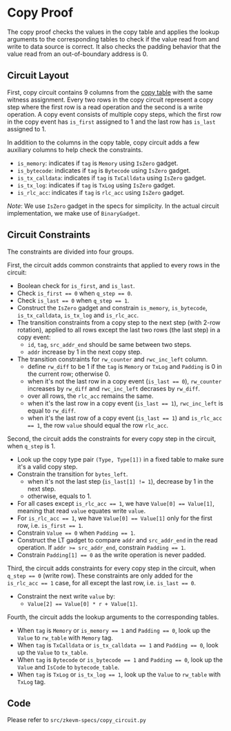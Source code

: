 # Copy Proof

The copy proof checks the values in the copy table and applies the lookup arguments to the corresponding tables to check if the value read from and write to data source is correct.
It also checks the padding behavior that the value read from an out-of-boundary address is 0.

## Circuit Layout

First, copy circuit contains 9 columns from the [copy table](./tables.md#copy_table) with the same witness assignment.
Every two rows in the copy circuit represent a copy step where the first row is a read operation and the second is a write operation.
A copy event consists of multiple copy steps, which the first row in the copy event has `is_first` assigned to 1 and the last row has `is_last` assigned to 1.

In addition to the columns in the copy table, copy circuit adds a few auxiliary columns to help check the constraints.

- `is_memory`: indicates if `tag` is `Memory` using `IsZero` gadget.
- `is_bytecode`: indicates if `tag` is `Bytecode` using `IsZero` gadget.
- `is_tx_calldata`: indicates if `tag` is `TxCalldata` using `IsZero` gadget.
- `is_tx_log`: indicates if `tag` is `TxLog` using `IsZero` gadget.
- `is_rlc_acc`: indicates if `tag` is `rlc_acc` using `IsZero` gadget.

*Note*: We use `IsZero` gadget in the specs for simplicity. In the actual circuit implementation, we make use of `BinaryGadget`.

## Circuit Constraints

The constraints are divided into four groups.

First, the circuit adds common constraints that applied to every rows in the circuit:

- Boolean check for `is_first`, and `is_last`.
- Check `is_first == 0` when `q_step == 0`.
- Check `is_last == 0` when `q_step == 1`.
- Construct the `IsZero` gadget and constrain `is_memory`, `is_bytecode`, `is_tx_calldata`, `is_tx_log` and `is_rlc_acc`.
- The transition constraints from a copy step to the next step (with 2-row rotation), applied to all rows except the last two rows (the last step) in a copy event:
    - `id`, `tag`, `src_addr_end` should be same between two steps.
    - `addr` increase by 1 in the next copy step.
- The transition constraints for `rw_counter` and `rwc_inc_left` column.
    - define `rw_diff` to be 1 if the `tag` is `Memory` or `TxLog` and `Padding` is 0 in the current row; otherwise 0.
    - when it's not the last row in a copy event (`is_last == 0`), `rw_counter` increases by `rw_diff` and `rwc_inc_left` decrases by `rw_diff`.
    - over all rows, the `rlc_acc` remains the same.
    - when it's the last row in a copy event (`is_last == 1`), `rwc_inc_left` is equal to `rw_diff`.
    - when it's the last row of a copy event (`is_last == 1`) and `is_rlc_acc == 1`, the row `value` should equal the row `rlc_acc`.

Second, the circuit adds the constraints for every copy step in the circuit, when `q_step` is 1.

- Look up the copy type pair `(Type, Type[1])` in a fixed table to make sure it's a valid copy step.
- Constrain the transition for `bytes_left`.
    - when it's not the last step (`is_last[1] != 1`), decrease by 1 in the next step.
    - otherwise, equals to 1.
- For all cases except `is_rlc_acc == 1`, we have `Value[0] == Value[1]`, meaning that read `value` equates write `value`.
- For `is_rlc_acc == 1`, we have `Value[0] == Value[1]` only for the first row, i.e. `is_first == 1`.
- Constrain `Value == 0` when `Padding == 1`.
- Construct the LT gadget to compare `addr` and `src_addr_end` in the read operation. If `addr >= src_addr_end`, constrain `Padding == 1`.
- Constrain `Padding[1] == 0` as the write operation is never padded.

Third, the circuit adds constraints for every copy step in the circuit, when `q_step == 0` (write row). These constraints are only added for the `is_rlc_acc == 1` case, for all except the last row, i.e. `is_last == 0`.

- Constraint the next write `value` by:
    - `Value[2] == Value[0] * r + Value[1]`.

Fourth, the circuit adds the lookup arguments to the corresponding tables.

- When `tag` is `Memory` or `is_memory == 1` and `Padding == 0`, look up the `Value` to `rw_table` with `Memory` tag.
- When `tag` is `TxCalldata` or `is_tx_calldata == 1` and `Padding == 0`, look up the `Value` to `tx_table`.
- When `tag` is `Bytecode` or `is_bytecode == 1` and `Padding == 0`, look up the `Value` and `IsCode` to `bytecode_table`.
- When `tag` is `TxLog` or `is_tx_log == 1`, look up the `Value` to `rw_table` with `TxLog` tag.

## Code

Please refer to `src/zkevm-specs/copy_circuit.py`
